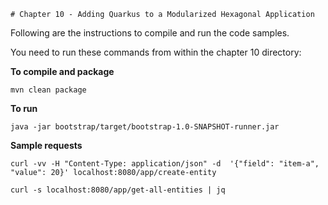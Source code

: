     # Chapter 10 - Adding Quarkus to a Modularized Hexagonal Application
Following are the instructions to compile and run the code samples.

You need to run these commands from within the chapter 10 directory:

**To compile and package**
```
mvn clean package
```

**To run**
```
java -jar bootstrap/target/bootstrap-1.0-SNAPSHOT-runner.jar
```


**Sample requests**
```
curl -vv -H "Content-Type: application/json" -d  '{"field": "item-a", "value": 20}' localhost:8080/app/create-entity
```
```
curl -s localhost:8080/app/get-all-entities | jq
```